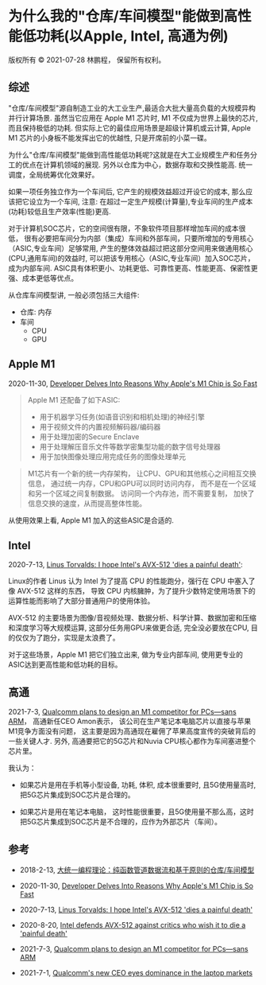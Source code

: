 # 为什么我的"仓库/车间模型"能做到高性能低功耗(以Apple, Intel, 高通为例)

版权所有 © 2021-07-28 林鹏程， 保留所有权利。

## 综述

"仓库/车间模型"源自制造工业的大工业生产,最适合大批大量高负载的大规模异构并行计算场景. 
虽然当它应用在 Apple M1 芯片时, M1 不仅成为世界上最快的芯片,而且保持极低的功耗. 
但实际上它的最佳应用场景是超级计算机或云计算, 
Apple M1 芯片的小身板不能发挥出它的优越性, 只是开席前的小菜一碟。 

为什么"仓库/车间模型"能做到高性能低功耗呢?这就是在大工业规模生产和任务分工的优点在计算机领域的展现.
另外以仓库为中心，数据存取和交换性能高. 统一调度，全局统筹优化效果好。

如果一项任务独立作为一个车间后, 它产生的规模效益超过开设它的成本, 那么应该把它设立为一个车间, 
注意: 在超过一定生产规模(计算量),专业车间的生产成本(功耗)较低且生产效率(性能)更高.


对于计算机SOC芯片，它的空间很有限，不象软件项目那样增加车间的成本很低，
很有必要把车间分为内部（集成）车间和外部车间，只要所增加的专用核心（ASIC,专业车间）足够常用,
产生的整体效益超过把这部分空间用来做通用核心(CPU,通用车间)的效益时,
可以把该专用核心（ASIC,专业车间）加入SOC芯片，成为内部车间.
ASIC具有体积更小、功耗更低、可靠性更高、性能更高、保密性更强、成本更低等优点。

从仓库车间模型讲, 一般必须包括三大组件:

- 仓库: 内存
- 车间
  - CPU
  - GPU

## Apple M1

2020-11-30, [Developer Delves Into Reasons Why Apple's M1 Chip is So Fast](https://www.macrumors.com/2020/11/30/m1-chip-speed-explanation-developer/)

> Apple M1 还配备了如下ASIC:
> 
> - 用于机器学习任务(如语音识别和相机处理)的神经引擎
> - 用于视频文件的内置视频解码器/编码器
> - 用于处理加密的Secure Enclave
> - 用于处理解压音乐文件等数学密集型功能的数字信号处理器
> - 用于加快图像处理应用完成任务的图像处理单元

> M1芯片有一个新的统一内存架构， 让CPU、GPU和其他核心之间相互交换信息， 
> 通过统一内存，CPU和GPU可以同时访问内存， 而不是在一个区域和另一个区域之间复制数据。 
> 访问同一个内存池，而不需要复制， 加快了信息交换的速度，从而提高整体性能。

从使用效果上看, Apple M1 加入的这些ASIC是合适的.

## Intel

2020-7-13, [Linus Torvalds: I hope Intel's AVX-512 'dies a painful death'](https://www.zdnet.com/article/linus-torvalds-i-hope-intels-avx-512-dies-a-painful-death/):

Linux的作者 Linus 认为 Intel 为了提高 CPU 的性能跑分，强行在 CPU 中塞入了像 AVX-512 这样的东西，
导致 CPU 内核臃肿，为了提升少数特定使用场景下的运算性能而影响了大部分普通用户的使用体验。

AVX-512 的主要场景为图像/音视频处理、数据分析、科学计算、数据加密和压缩和深度学习等大规模运算,
这部分任务用GPU来做更合适, 完全没必要放在CPU, 目的仅仅为了跑分，实现是太浪费了。

对于这些场景，Apple M1 把它们独立出来, 做为专业内部车间, 使用更专业的ASIC达到更高性能和低功耗的目标。

## 高通

2021-7-3, [Qualcomm plans to design an M1 competitor for PCs—sans ARM](https://arstechnica.com/gadgets/2021/07/qualcomm-ceo-we-can-beat-apple-because-we-poached-talent-from-them/)，
高通新任CEO Amon表示，
该公司在生产笔记本电脑芯片以直接与苹果M1竞争方面没有问题，
这主要是因为高通现在雇佣了苹果高度宣传的突破背后的一些关键人才.
另外, 高通要把它的5G芯片和Nuvia CPU核心都作为车间塞进整个芯片里。

我认为：

- 如果芯片是用在手机等小型设备, 功耗, 体积, 成本很重要时, 且5G使用量高时, 把5G芯片集成到SOC芯片是合理的。

- 如果芯片是用在笔记本电脑， 这时性能很重要，且5G使用量不那么高，这时把5G芯片集成到SOC芯片是不合理的，应作为外部芯片（车间）。

## 参考

- 2018-2-13, [大统一编程理论：纯函数管道数据流和基于原则的仓库/车间模型](https://github.com/linpengcheng/PurefunctionPipelineDataflow/blob/master/Readme_Chinese.md)

- 2020-11-30, [Developer Delves Into Reasons Why Apple's M1 Chip is So Fast](https://www.macrumors.com/2020/11/30/m1-chip-speed-explanation-developer/)

- 2020-7-13, [Linus Torvalds: I hope Intel's AVX-512 'dies a painful death'](https://www.zdnet.com/article/linus-torvalds-i-hope-intels-avx-512-dies-a-painful-death/)

- 2020-8-20, [Intel defends AVX-512 against critics who wish it to die a 'painful death'](https://www.pcworld.com/article/3571956/intel-defends-avx-512-against-critics-who-wish-it-to-die-a-painful-death.html)

- 2021-7-3, [Qualcomm plans to design an M1 competitor for PCs—sans ARM](https://arstechnica.com/gadgets/2021/07/qualcomm-ceo-we-can-beat-apple-because-we-poached-talent-from-them/)

- 2021-7-1, [Qualcomm's new CEO eyes dominance in the laptop markets](https://www.reuters.com/technology/qualcomms-new-ceo-eyes-dominance-laptop-markets-2021-07-01/)
